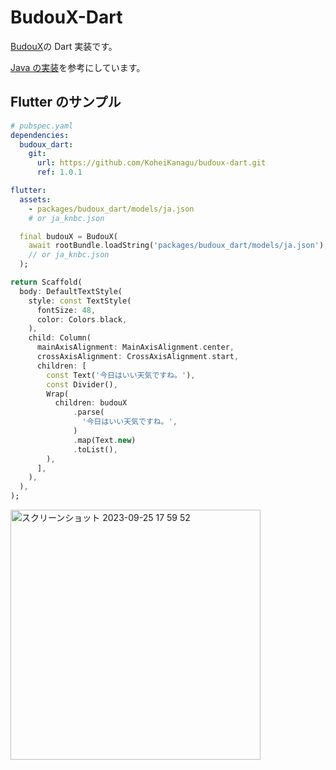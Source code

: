 # BudouX-Dart

[BudouX](https://github.com/google/budoux)の Dart 実装です。

[Java の実装](https://github.com/google/budoux/blob/5d7a713576c8ade0a5201b8d670c448eb33ee160/java/src/main/java/com/google/budoux/Parser.java)を参考にしています。

## Flutter のサンプル

```yaml
# pubspec.yaml
dependencies:
  budoux_dart:
    git:
      url: https://github.com/KoheiKanagu/budoux-dart.git
      ref: 1.0.1

flutter:
  assets:
    - packages/budoux_dart/models/ja.json
    # or ja_knbc.json
```

```dart
  final budouX = BudouX(
    await rootBundle.loadString('packages/budoux_dart/models/ja.json'),
    // or ja_knbc.json
  );
```

```dart
return Scaffold(
  body: DefaultTextStyle(
    style: const TextStyle(
      fontSize: 48,
      color: Colors.black,
    ),
    child: Column(
      mainAxisAlignment: MainAxisAlignment.center,
      crossAxisAlignment: CrossAxisAlignment.start,
      children: [
        const Text('今日はいい天気ですね。'),
        const Divider(),
        Wrap(
          children: budouX
              .parse(
                '今日はいい天気ですね。',
              )
              .map(Text.new)
              .toList(),
        ),
      ],
    ),
  ),
);
```

<img width="400" alt="スクリーンショット 2023-09-25 17 59 52" src="https://github.com/KoheiKanagu/budoux-dart/assets/6175794/3497a032-b95e-43e6-9d06-3bb9befa376e">
